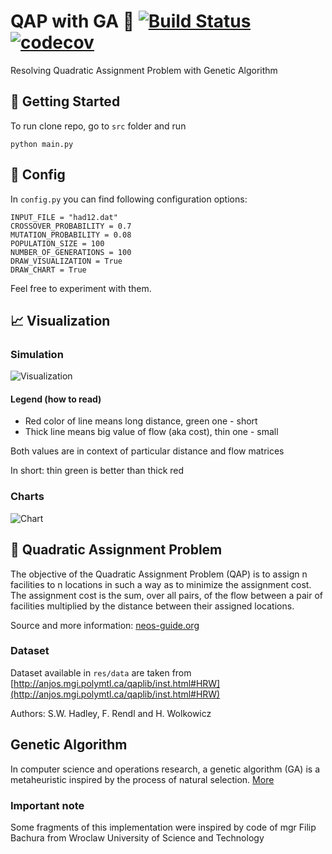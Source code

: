 # QAP with GA 🐒 [![Build Status](https://travis-ci.org/wzieba/QAP-Genetic-Algorithm.svg?branch=master)](https://travis-ci.org/wzieba/QAP-Genetic-Algorithm) [![codecov](https://codecov.io/gh/wzieba/QAP-Genetic-Algorithm/branch/master/graph/badge.svg)](https://codecov.io/gh/wzieba/QAP-Genetic-Algorithm)

Resolving Quadratic Assignment Problem with Genetic Algorithm

## 🚀 Getting Started

To run clone repo, go to `src` folder and run
```
python main.py
```

## 🔧 Config

In `config.py` you can find following configuration options:
```
INPUT_FILE = "had12.dat"
CROSSOVER_PROBABILITY = 0.7
MUTATION_PROBABILITY = 0.08
POPULATION_SIZE = 100
NUMBER_OF_GENERATIONS = 100
DRAW_VISUALIZATION = True
DRAW_CHART = True
```
Feel free to experiment with them.

## 📈 Visualization

### Simulation

![Visualization](https://raw.githubusercontent.com/wzieba/QAP-Genetic-Algorithm/master/static/visualization.gif "Visualization")

#### Legend (how to read)

- Red color of line means long distance, green one - short
- Thick line means big value of flow (aka cost), thin one - small

Both values are in context of particular distance and flow matrices

In short: thin green is better than thick red

### Charts

![Chart](https://raw.githubusercontent.com/wzieba/QAP-Genetic-Algorithm/master/static/chart.png "Chart")

## 🚚 Quadratic Assignment Problem

The objective of the Quadratic Assignment Problem (QAP) is to assign n facilities to n locations in such a way as to minimize the assignment cost. The assignment cost is the sum, over all pairs, of the flow between a pair of facilities multiplied by the distance between their assigned locations.

Source and more information: [neos-guide.org](https://neos-guide.org/content/quadratic-assignment-problem)

### Dataset

Dataset available in `res/data` are taken from [http://anjos.mgi.polymtl.ca/qaplib/inst.html#HRW](http://anjos.mgi.polymtl.ca/qaplib/inst.html#HRW)

Authors: S.W. Hadley, F. Rendl and H. Wolkowicz

## Genetic Algorithm

In computer science and operations research, a genetic algorithm (GA) is a metaheuristic inspired by the process of natural selection. [More](https://en.wikipedia.org/wiki/Genetic_algorithm)

### Important note

Some fragments of this implementation were inspired by code of mgr Filip Bachura from Wroclaw University of Science and Technology